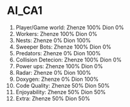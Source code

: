# AI_CA1
1. Player/Game world: 
	Zhenze 100%
	Dion 0%
2. Workers: 
	Zhenze 100%
	Dion 0%
3. Nests:
	Zhenze 0%
	Dion 100%
4. Sweeper Bots:
	Zhenze 100%
	Dion 0%
5. Predators:
	Zhenze 0%
	Dion 100%
6. Collision Detecion:
	Zhenze 100%
	Dion 0%
7. Power ups:
	Zhenze 100%
	Dion 0%
8. Radar:
	Zhenze 0%
	Dion 100%
9. Doxygen:
	Zhenze 0%
	Dion 100%
10. Code Quality:
	Zhenze 50%
	Dion 50%
11. Enjoyability:
	Zhenze 50%
	Dion 50%
12. Extra:
	Zhenze 50%
	Dion 50%